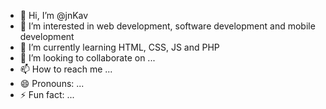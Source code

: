 - 👋 Hi, I’m @jnKav
- 👀 I’m interested in web development, software development and mobile development
- 🌱 I’m currently learning HTML, CSS, JS and PHP
- 💞️ I’m looking to collaborate on ...
- 📫 How to reach me ...
- 😄 Pronouns: ...
- ⚡ Fun fact: ...

<!---
jnKav/jnKav is a ✨ special ✨ repository because its `README.md` (this file) appears on your GitHub profile.
You can click the Preview link to take a look at your changes.
--->

